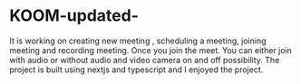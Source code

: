 # KOOM-updated-
It is working on creating new meeting , scheduling a meeting, joining meeting and recording meeting. Once you join the meet. You can either join with audio or without audio and video camera on and off possibility. The project is built using nextjs and typescript and I enjoyed the project. 
